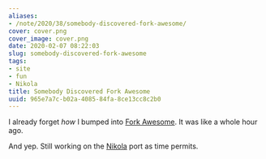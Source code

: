 ```yaml
---
aliases:
- /note/2020/38/somebody-discovered-fork-awesome/
cover: cover.png
cover_image: cover.png
date: 2020-02-07 08:22:03
slug: somebody-discovered-fork-awesome
tags:
- site
- fun
- Nikola
title: Somebody Discovered Fork Awesome
uuid: 965e7a7c-b02a-4085-84fa-8ce13cc8c2b0
---
```


I already forget *how* I bumped into [Fork
Awesome](https://forkaweso.me/Fork-Awesome/). It was like a whole hour
ago.

And yep. Still working on the [Nikola](/tags/nikola) port as time
permits.